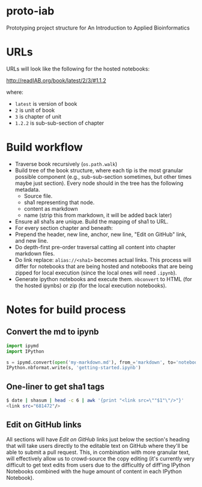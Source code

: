 # proto-iab
Prototyping project structure for An Introduction to Applied Bioinformatics

# URLs

URLs will look like the following for the hosted notebooks:

http://readIAB.org/book/latest/2/3/#1.1.2

where:
* ``latest`` is version of book
* ``2`` is unit of book
* ``3`` is chapter of unit
* ``1.2.2`` is sub-sub-section of chapter

# Build workflow

* Traverse book recursively (``os.path.walk``)
 * Build tree of the book structure, where each tip is the most granular possible component (e.g., sub-sub-section sometimes, but other times maybe just section). Every node should in the tree has the following metadata.
    * Source file.
    * sha1 representing that node.
    * content as markdown
    * name (strip this from markdown, it will be added back later)
 * Ensure all sha1s are unique. Build the mapping of sha1 to URL.
 * For every section chapter and beneath:
  * Prepend the header, new line, anchor, new line, "Edit on GitHub" link, and new line.
 * Do depth-first pre-order traversal catting all content into chapter markdown files.
 * Do link replace: ``alias://<sha1>`` becomes actual links. This process will differ for notebooks that are being hosted and notebooks that are being zipped for local execution (since the local ones will need ``.ipynb``).
 * Generate ipython notebooks and execute them. ``nbconvert`` to HTML (for the hosted ipynbs) or zip (for the local execution notebooks).

# Notes for build process

## Convert the md to ipynb

```python
import ipymd
import IPython

s = ipymd.convert(open('my-markdown.md'), from_='markdown', to='notebook')
IPython.nbformat.write(s, 'getting-started.ipynb')
```

## One-liner to get sha1 tags

```bash
$ date | shasum | head -c 6 | awk '{print "<link src=\""$1"\"/>"}'
<link src="681472"/>
```

## Edit on GitHub links

All sections will have *Edit on GitHub* links just below the section's heading that will take users directly to the editable text on GitHub where they'll be able to submit a pull request. This, in combination with more granular text, will effectively allow us to crowd-source the copy editing (it's currently very difficult to get text edits from users due to the difficultly of diff'ing IPython Notebooks combined with the huge amount of content in each IPython Notebook).

